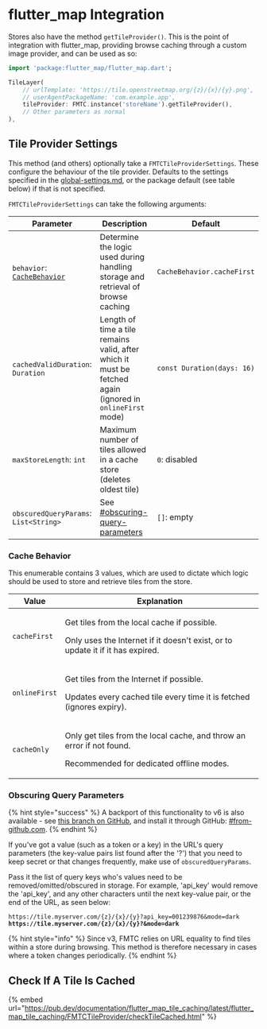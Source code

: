 # flutter\_map Integration

Stores also have the method `getTileProvider()`. This is the point of integration with flutter\_map, providing browse caching through a custom image provider, and can be used as so:

```dart
import 'package:flutter_map/flutter_map.dart';

TileLayer(
    // urlTemplate: 'https://tile.openstreetmap.org/{z}/{x}/{y}.png',
    // userAgentPackageName: 'com.example.app',
    tileProvider: FMTC.instance('storeName').getTileProvider(),
    // Other parameters as normal
),
```

## Tile Provider Settings

This method (and others) optionally take a `FMTCTileProviderSettings`. These configure the behaviour of the tile provider. Defaults to the settings specified in the [global-settings.md](global-settings.md "mention"), or the package default (see table below) if that is not specified.

`FMTCTileProviderSettings` can take the following arguments:

<table data-card-size="large" data-view="cards"><thead><tr><th>Parameter</th><th>Description</th><th>Default</th></tr></thead><tbody><tr><td><code>behavior</code>: <a href="integration.md#cache-behavior"><code>CacheBehavior</code></a></td><td>Determine the logic used during handling storage and retrieval of browse caching</td><td><code>CacheBehavior.cacheFirst</code></td></tr><tr><td><code>cachedValidDuration</code>: <code>Duration</code></td><td>Length of time a tile remains valid, after which it must be fetched again (ignored in <code>onlineFirst</code> mode)</td><td><code>const Duration(days: 16)</code></td></tr><tr><td><code>maxStoreLength</code>: <code>int</code></td><td>Maximum number of tiles allowed in a cache store (deletes oldest tile)</td><td><code>0</code>: disabled</td></tr><tr><td><code>obscuredQueryParams</code>: <code>List&#x3C;String></code></td><td>See <a data-mention href="integration.md#obscuring-query-parameters">#obscuring-query-parameters</a></td><td><code>[]</code>: empty</td></tr></tbody></table>

### Cache Behavior

This enumerable contains 3 values, which are used to dictate which logic should be used to store and retrieve tiles from the store.

| Value         | Explanation                                                                                                                             |
| ------------- | --------------------------------------------------------------------------------------------------------------------------------------- |
| `cacheFirst`  | <p>Get tiles from the local cache if possible.</p><p>Only uses the Internet if it doesn't exist, or to update it if it has expired.</p> |
| `onlineFirst` | <p>Get tiles from the Internet if possible.</p><p>Updates every cached tile every time it is fetched (ignores expiry).</p>              |
| `cacheOnly`   | <p>Only get tiles from the local cache, and throw an error if not found.</p><p>Recommended for dedicated offline modes.</p>             |

### Obscuring Query Parameters

{% hint style="success" %}
A backport of this functionality to v6 is also available - see [this branch on GitHub](https://github.com/JaffaKetchup/flutter\_map\_tile\_caching/tree/v6-backporting), and install it through GitHub: [#from-github.com](../get-started/installation.md#from-github.com "mention").
{% endhint %}

If you've got a value (such as a token or a key) in the URL's query parameters (the key-value pairs list found after the '?') that you need to keep secret or that changes frequently, make use of `obscuredQueryParams`.

Pass it the list of query keys who's values need to be removed/omitted/obscured in storage. For example, 'api\_key' would remove the 'api\_key', and any other characters until the next key-value pair, or the end of the URL, as seen below:

<pre><code>https://tile.myserver.com/{z}/{x}/{y}?api_key=001239876&#x26;mode=dark
<strong>https://tile.myserver.com/{z}/{x}/{y}?&#x26;mode=dark
</strong></code></pre>

{% hint style="info" %}
Since v3, FMTC relies on URL equality to find tiles within a store during browsing. This method is therefore necessary in cases where a token changes periodically.
{% endhint %}

## Check If A Tile Is Cached

{% embed url="https://pub.dev/documentation/flutter_map_tile_caching/latest/flutter_map_tile_caching/FMTCTileProvider/checkTileCached.html" %}
